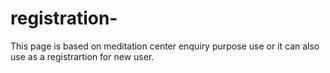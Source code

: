# registration-
This page is based on meditation center enquiry purpose use or it can also use as a registrartion for new user.
